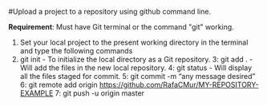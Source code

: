 #Upload a project to a repository using github command line.

**Requirement**: Must have Git terminal or the command "git" working.

1. Set your local project to the present working directory in the terminal and type the following commands
2. git init - To initialize the local directory as a Git repository.
3: git add . - Will add the files in the new local repository.
4: git status - Will display all the files staged for commit.
5: git commit -m “any message desired”
6: git remote add origin https://github.com/RafaCMur/MY-REPOSITORY-EXAMPLE
7: git push -u origin master
